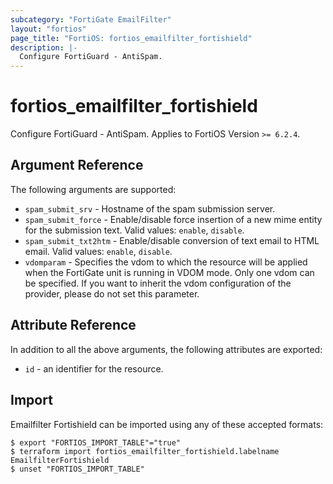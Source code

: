 ```yaml
---
subcategory: "FortiGate EmailFilter"
layout: "fortios"
page_title: "FortiOS: fortios_emailfilter_fortishield"
description: |-
  Configure FortiGuard - AntiSpam.
---
```


# fortios_emailfilter_fortishield
Configure FortiGuard - AntiSpam. Applies to FortiOS Version `>= 6.2.4`.

## Argument Reference

The following arguments are supported:

* `spam_submit_srv` - Hostname of the spam submission server.
* `spam_submit_force` - Enable/disable force insertion of a new mime entity for the submission text. Valid values: `enable`, `disable`.
* `spam_submit_txt2htm` - Enable/disable conversion of text email to HTML email. Valid values: `enable`, `disable`.
* `vdomparam` - Specifies the vdom to which the resource will be applied when the FortiGate unit is running in VDOM mode. Only one vdom can be specified. If you want to inherit the vdom configuration of the provider, please do not set this parameter.


## Attribute Reference

In addition to all the above arguments, the following attributes are exported:
* `id` - an identifier for the resource.

## Import

Emailfilter Fortishield can be imported using any of these accepted formats:
```
$ export "FORTIOS_IMPORT_TABLE"="true"
$ terraform import fortios_emailfilter_fortishield.labelname EmailfilterFortishield
$ unset "FORTIOS_IMPORT_TABLE"
```
